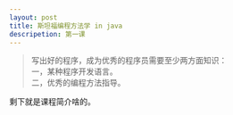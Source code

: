 ```yaml
---
layout: post
title: 斯坦福编程方法学 in java
descripetion: 第一课
---
```


> 写出好的程序，成为优秀的程序员需要至少两方面知识：   
一，某种程序开发语言。   
二，优秀的编程方法指导。

剩下就是课程简介啥的。